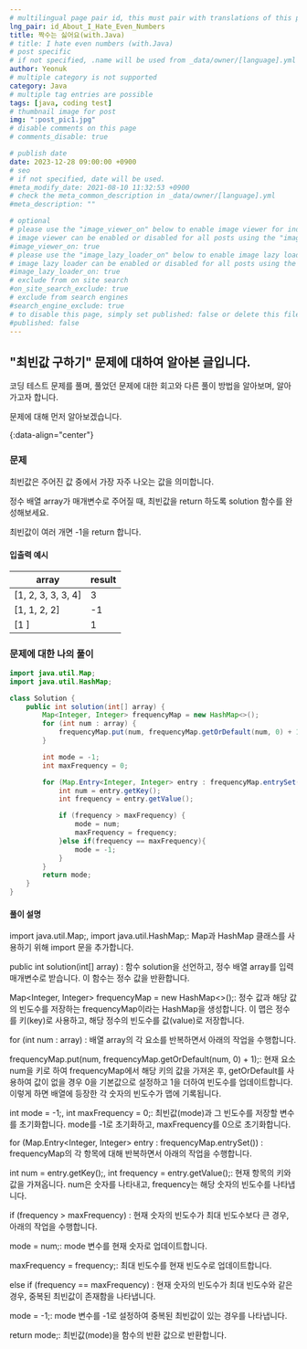 ```yaml
---
# multilingual page pair id, this must pair with translations of this page. (This name must be unique)
lng_pair: id_About_I_Hate_Even_Numbers
title: 짝수는 싫어요(with.Java)
# title: I hate even numbers (with.Java)
# post specific
# if not specified, .name will be used from _data/owner/[language].yml
author: Yeonuk
# multiple category is not supported
category: Java
# multiple tag entries are possible
tags: [java, coding test]
# thumbnail image for post
img: ":post_pic1.jpg"
# disable comments on this page
# comments_disable: true

# publish date
date: 2023-12-28 09:00:00 +0900
# seo
# if not specified, date will be used.
#meta_modify_date: 2021-08-10 11:32:53 +0900
# check the meta_common_description in _data/owner/[language].yml
#meta_description: ""

# optional
# please use the "image_viewer_on" below to enable image viewer for individual pages or posts (_posts/ or [language]/_posts folders).
# image viewer can be enabled or disabled for all posts using the "image_viewer_posts: true" setting in _data/conf/main.yml.
#image_viewer_on: true
# please use the "image_lazy_loader_on" below to enable image lazy loader for individual pages or posts (_posts/ or [language]/_posts folders).
# image lazy loader can be enabled or disabled for all posts using the "image_lazy_loader_posts: true" setting in _data/conf/main.yml.
#image_lazy_loader_on: true
# exclude from on site search
#on_site_search_exclude: true
# exclude from search engines
#search_engine_exclude: true
# to disable this page, simply set published: false or delete this file
#published: false
---
```


<!-- outline-start -->

## "최빈값 구하기" 문제에 대하여 알아본 글입니다.

코딩 테스트 문제를 풀며, 풀었던 문제에 대한 회고와 다른 풀이 방법을 알아보며, 알아가고자 합니다.

문제에 대해 먼저 알아보겠습니다.

{:data-align="center"}

<!-- outline-end -->

### 문제

최빈값은 주어진 값 중에서 가장 자주 나오는 값을 의미합니다.

정수 배열 array가 매개변수로 주어질 때, 최빈값을 return 하도록 solution 함수를 완성해보세요.

최빈값이 여러 개면 -1을 return 합니다.

#### 입출력 예시

| array              | result |
| ------------------ | ------ |
| [1, 2, 3, 3, 3, 4] | 3      |
| [1, 1, 2, 2]       | -1     |
| [1 ]               | 1      |

### 문제에 대한 나의 풀이

```java
import java.util.Map;
import java.util.HashMap;

class Solution {
    public int solution(int[] array) {
        Map<Integer, Integer> frequencyMap = new HashMap<>();
        for (int num : array) {
            frequencyMap.put(num, frequencyMap.getOrDefault(num, 0) + 1);
        }

        int mode = -1;
        int maxFrequency = 0;

        for (Map.Entry<Integer, Integer> entry : frequencyMap.entrySet()) {
            int num = entry.getKey();
            int frequency = entry.getValue();

            if (frequency > maxFrequency) {
                mode = num;
                maxFrequency = frequency;
            }else if(frequency == maxFrequency){
                mode = -1;
            }
        }
        return mode;
    }
}
```

#### 풀이 설명

import java.util.Map;, import java.util.HashMap;: Map과 HashMap 클래스를 사용하기 위해 import 문을 추가합니다.

public int solution(int[] array) : 함수 solution을 선언하고, 정수 배열 array를 입력 매개변수로 받습니다. 이 함수는 정수 값을 반환합니다.

Map<Integer, Integer> frequencyMap = new HashMap<>();: 정수 값과 해당 값의 빈도수를 저장하는 frequencyMap이라는 HashMap을 생성합니다. 이 맵은 정수를 키(key)로 사용하고, 해당 정수의 빈도수를 값(value)로 저장합니다.

for (int num : array) : 배열 array의 각 요소를 반복하면서 아래의 작업을 수행합니다.

frequencyMap.put(num, frequencyMap.getOrDefault(num, 0) + 1);: 현재 요소 num을 키로 하여 frequencyMap에서 해당 키의 값을 가져온 후, getOrDefault를 사용하여 값이 없을 경우 0을 기본값으로 설정하고 1을 더하여 빈도수를 업데이트합니다. 이렇게 하면 배열에 등장한 각 숫자의 빈도수가 맵에 기록됩니다.

int mode = -1;, int maxFrequency = 0;: 최빈값(mode)과 그 빈도수를 저장할 변수를 초기화합니다. mode를 -1로 초기화하고, maxFrequency를 0으로 초기화합니다.

for (Map.Entry<Integer, Integer> entry : frequencyMap.entrySet()) : frequencyMap의 각 항목에 대해 반복하면서 아래의 작업을 수행합니다.

int num = entry.getKey();, int frequency = entry.getValue();: 현재 항목의 키와 값을 가져옵니다. num은 숫자를 나타내고, frequency는 해당 숫자의 빈도수를 나타냅니다.

if (frequency > maxFrequency) : 현재 숫자의 빈도수가 최대 빈도수보다 큰 경우, 아래의 작업을 수행합니다.

mode = num;: mode 변수를 현재 숫자로 업데이트합니다.

maxFrequency = frequency;: 최대 빈도수를 현재 빈도수로 업데이트합니다.

else if (frequency == maxFrequency) : 현재 숫자의 빈도수가 최대 빈도수와 같은 경우, 중복된 최빈값이 존재함을 나타냅니다.

mode = -1;: mode 변수를 -1로 설정하여 중복된 최빈값이 있는 경우를 나타냅니다.

return mode;: 최빈값(mode)을 함수의 반환 값으로 반환합니다.
